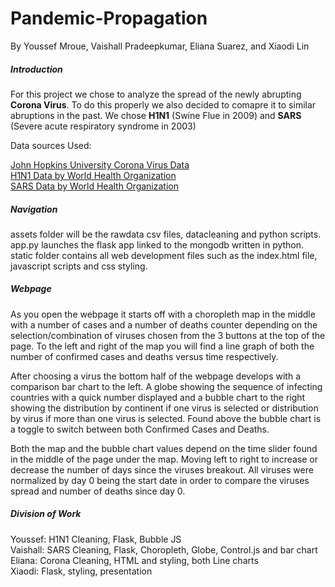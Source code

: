# Pandemic-Propagation
By Youssef Mroue, Vaishall Pradeepkumar, Eliana Suarez, and Xiaodi Lin

##### Introduction
  For this project we chose to analyze the spread of the newly abrupting **Corona Virus**. To do this properly we also decided to comapre it to similar abruptions in the past. We chose **H1N1** (Swine Flue in 2009) and **SARS** (Severe acute respiratory syndrome in 2003)

Data sources Used:

[John Hopkins University Corona Virus Data](https://github.com/CSSEGISandData/COVID-19/)  
[H1N1 Data by World Health Organization](https://www.kaggle.com/de5d5fe61fcaa6ad7a66/pandemic-2009-h1n1-swine-flu-influenza-a-dataset)  
[SARS Data by World Health Organization](https://www.who.int/csr/sars/country/table/en/)

##### Navigation
assets folder will be the rawdata csv files, datacleaning and python scripts.  
app.py launches the flask app linked to the mongodb written in python.  
static folder contains all web development files such as the index.html file, javascript scripts and css styling.

##### Webpage
  As you open the webpage it starts off with a choropleth map in the middle with a number of cases and a number of deaths counter depending on the selection/combination of viruses chosen from the 3 buttons at the top of the page. To the left and right of the map you will find a line graph of both the number of confirmed cases and deaths versus time respectively.  

  After choosing a virus the bottom half of the webpage develops with a comparison bar chart to the left. A globe showing the sequence of infecting countries with a quick number displayed and a bubble chart to the right showing the distribution by continent if one virus is selected or distribution by virus if more than one virus is selected. Found above the bubble chart is a toggle to switch between both Confirmed Cases and Deaths.  

  Both the map and the bubble chart values depend on the time slider found in the middle of the page under the map. Moving left to right to increase or decrease the number of days since the viruses breakout. All viruses were normalized by day 0 being the start date in order to compare the viruses spread and number of deaths since day 0.  
  
##### Division of Work
Youssef: H1N1 Cleaning, Flask, Bubble JS  
Vaishall: SARS Cleaning, Flask, Choropleth, Globe, Control.js and bar chart  
Eliana: Corona Cleaning, HTML and styling, both Line charts  
Xiaodi: Flask, styling, presentation  
